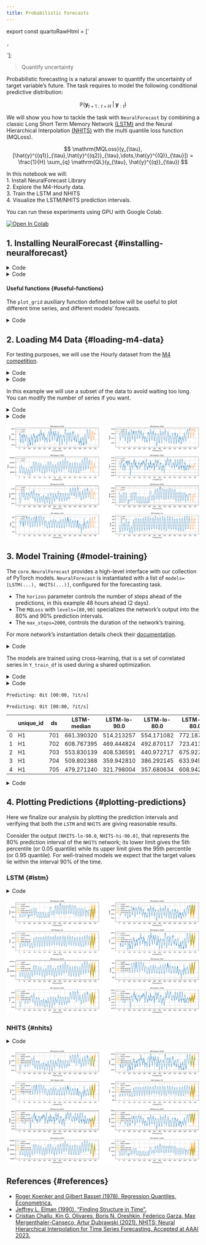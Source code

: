 ```yaml
---
title: Probabilistic Forecasts
---
```


export const quartoRawHtml =
[`<div>
<style scoped>
    .dataframe tbody tr th:only-of-type {
        vertical-align: middle;
    }
    .dataframe tbody tr th {
        vertical-align: top;
    }
    .dataframe thead th {
        text-align: right;
    }
</style>
`,`
</div>`];

> Quantify uncertainty

Probabilistic forecasting is a natural answer to quantify the
uncertainty of target variable’s future. The task requires to model the
following conditional predictive distribution:

$$\mathbb{P}(\mathbf{y}_{t+1:t+H} \;|\; \mathbf{y}_{:t})$$

We will show you how to tackle the task with `NeuralForecast` by
combining a classic Long Short Term Memory Network
[(LSTM)](https://arxiv.org/abs/2201.12886) and the Neural Hierarchical
Interpolation [(NHITS)](https://arxiv.org/abs/2201.12886) with the multi
quantile loss function (MQLoss).

$$ \mathrm{MQLoss}(y_{\tau}, [\hat{y}^{(q1)}_{\tau},\hat{y}^{(q2)}_{\tau},\dots,\hat{y}^{(Q)}_{\tau}]) = \frac{1}{H} \sum_{q} \mathrm{QL}(y_{\tau}, \hat{y}^{(q)}_{\tau}) $$

In this notebook we will:<br> 1. Install NeuralForecast Library<br> 2.
Explore the M4-Hourly data.<br> 3. Train the LSTM and NHITS<br> 4.
Visualize the LSTM/NHITS prediction intervals.

You can run these experiments using GPU with Google Colab.

<a href="https://colab.research.google.com/github/Nixtla/neuralforecast/blob/main/nbs/examples/UncertaintyIntervals.ipynb" target="_parent"><img src="https://colab.research.google.com/assets/colab-badge.svg" alt="Open In Colab"/></a>

## 1. Installing NeuralForecast {#installing-neuralforecast}

<details>
<summary>Code</summary>

``` python
# %%capture
# !pip install git+https://github.com/Nixtla/neuralforecast.git@main
```

</details>
<details>
<summary>Code</summary>

``` python
import random
import warnings
warnings.filterwarnings("ignore")
from itertools import product

import numpy as np
import pandas as pd
import matplotlib.pyplot as plt

from neuralforecast import NeuralForecast
from neuralforecast.losses.pytorch import MQLoss
from neuralforecast.models import LSTM, DilatedRNN, NHITS
```

</details>

#### Useful functions {#useful-functions}

The `plot_grid` auxiliary function defined below will be useful to plot
different time series, and different models’ forecasts.

<details>
<summary>Code</summary>

``` python
def plot_grid(df_train, df_test=None, plot_random=True, model=None, level=None):
    fig, axes = plt.subplots(4, 2, figsize = (24, 14))

    unique_ids = df_train['unique_id'].unique()

    assert len(unique_ids) >= 8, "Must provide at least 8 ts"
    
    if plot_random:
        unique_ids = random.sample(list(unique_ids), k=8)
    else:
        unique_uids = unique_ids[:8]

    for uid, (idx, idy) in zip(unique_ids, product(range(4), range(2))):
        train_uid = df_train.query('unique_id == @uid')
        axes[idx, idy].plot(train_uid['ds'], train_uid['y'], label = 'y_train')
        if df_test is not None:
            max_ds = train_uid['ds'].max()
            test_uid = df_test.query('unique_id == @uid')
            for col in ['y', f'{model}-median', 'y_test']:
                if col in test_uid:
                    axes[idx, idy].plot(test_uid['ds'], test_uid[col], label=col)
            if level is not None:
                for l, alpha in zip(sorted(level), [0.5, .4, .35, .2]):
                    axes[idx, idy].fill_between(
                        test_uid['ds'], 
                        test_uid[f'{model}-lo-{l}.0'], 
                        test_uid[f'{model}-hi-{l}.0'],
                        alpha=alpha,
                        color='orange',
                        label=f'{model}_level_{l}',
                    )
        axes[idx, idy].set_title(f'M4 Hourly: {uid}')
        axes[idx, idy].set_xlabel('Timestamp [t]')
        axes[idx, idy].set_ylabel('Target')
        axes[idx, idy].legend(loc='upper left')
        axes[idx, idy].xaxis.set_major_locator(plt.MaxNLocator(20))
        axes[idx, idy].grid()
    fig.subplots_adjust(hspace=0.5)
    plt.show()
```

</details>

## 2. Loading M4 Data {#loading-m4-data}

For testing purposes, we will use the Hourly dataset from the [M4
competition](https://www.researchgate.net/publication/325901666_The_M4_Competition_Results_findings_conclusion_and_way_forward).

<details>
<summary>Code</summary>

``` python
%%capture
!wget https://auto-arima-results.s3.amazonaws.com/M4-Hourly.csv
!wget https://auto-arima-results.s3.amazonaws.com/M4-Hourly-test.csv
```

</details>
<details>
<summary>Code</summary>

``` python
Y_train_df = pd.read_csv('M4-Hourly.csv')
Y_test_df = pd.read_csv('M4-Hourly-test.csv').rename(columns={'y': 'y_test'})
```

</details>

In this example we will use a subset of the data to avoid waiting too
long. You can modify the number of series if you want.

<details>
<summary>Code</summary>

``` python
n_series = 8
uids = Y_train_df['unique_id'].unique()[:n_series]
Y_train_df = Y_train_df.query('unique_id in @uids')
Y_test_df = Y_test_df.query('unique_id in @uids')
```

</details>
<details>
<summary>Code</summary>

``` python
plot_grid(Y_train_df, Y_test_df)
```

</details>

![](UncertaintyIntervals_files/figure-markdown_strict/cell-8-output-1.png)

## 3. Model Training {#model-training}

The `core.NeuralForecast` provides a high-level interface with our
collection of PyTorch models. `NeuralForecast` is instantiated with a
list of `models=[LSTM(...), NHITS(...)]`, configured for the forecasting
task.

-   The `horizon` parameter controls the number of steps ahead of the
    predictions, in this example 48 hours ahead (2 days).
-   The `MQLoss` with `levels=[80,90]` specializes the network’s output
    into the 80% and 90% prediction intervals.
-   The `max_steps=2000`, controls the duration of the network’s
    training.

For more network’s instantiation details check their
[documentation](https://nixtla.github.io/neuralforecast/models.dilated_rnn.html).

<details>
<summary>Code</summary>

``` python
horizon = 48
levels = [80, 90]
models = [LSTM(input_size=-1, h=horizon,
               loss=MQLoss(level=levels), max_steps=3000),
          NHITS(input_size=7*horizon, h=horizon,
                n_freq_downsample=[24, 12, 1],
                loss=MQLoss(level=levels), max_steps=2000),]
nf = NeuralForecast(models=models, freq='H')
```

</details>

The models are trained using cross-learning, that is a set of correlated
series in `Y_train_df` is used during a shared optimization.

<details>
<summary>Code</summary>

``` python
%%capture
nf.fit(df=Y_train_df)
```

</details>
<details>
<summary>Code</summary>

``` python
Y_hat_df = nf.predict()
Y_hat_df = Y_hat_df.reset_index()
Y_hat_df.head()
```

</details>

``` text
Predicting: 0it [00:00, ?it/s]
```

``` text
Predicting: 0it [00:00, ?it/s]
```

<div dangerouslySetInnerHTML={{ __html: quartoRawHtml[0] }} />

|     | unique_id | ds  | LSTM-median | LSTM-lo-90.0 | LSTM-lo-80.0 | LSTM-hi-80.0 | LSTM-hi-90.0 | NHITS-median | NHITS-lo-90.0 | NHITS-lo-80.0 | NHITS-hi-80.0 | NHITS-hi-90.0 |
|-----|-----------|-----|-------------|--------------|--------------|--------------|--------------|--------------|---------------|---------------|---------------|---------------|
| 0   | H1        | 701 | 661.390320  | 514.213257   | 554.171082   | 772.187317   | 812.635864   | 580.240234   | 457.294403    | 519.597900    | 653.173462    | 709.418884    |
| 1   | H1        | 702 | 608.767395  | 469.444824   | 492.870117   | 723.411987   | 763.704773   | 523.138855   | 417.413483    | 460.784607    | 590.277100    | 656.792969    |
| 2   | H1        | 703 | 553.830139  | 408.536591   | 440.972717   | 675.927063   | 709.604065   | 481.189453   | 377.372284    | 398.614319    | 566.097351    | 602.510559    |
| 3   | H1        | 704 | 509.802368  | 359.942810   | 386.292145   | 633.949219   | 680.044678   | 451.847473   | 353.026123    | 376.023682    | 536.535156    | 573.252197    |
| 4   | H1        | 705 | 479.271240  | 321.798004   | 357.680634   | 608.942566   | 648.161865   | 429.752136   | 316.402679    | 368.250336    | 510.772217    | 576.168213    |

<div dangerouslySetInnerHTML={{ __html: quartoRawHtml[1] }} />

<details>
<summary>Code</summary>

``` python
Y_test_df = Y_test_df.merge(Y_hat_df, how='left', on=['unique_id', 'ds'])
```

</details>

## 4. Plotting Predictions {#plotting-predictions}

Here we finalize our analysis by plotting the prediction intervals and
verifying that both the `LSTM` and `NHITS` are giving reasonable
results.

Consider the output `[NHITS-lo-90.0`, `NHITS-hi-90.0]`, that represents
the 80% prediction interval of the `NHITS` network; its lower limit
gives the 5th percentile (or 0.05 quantile) while its upper limit gives
the 95th percentile (or 0.95 quantile). For well-trained models we
expect that the target values lie within the interval 90% of the time.

### LSTM {#lstm}

<details>
<summary>Code</summary>

``` python
plot_grid(Y_train_df, Y_test_df, level=levels, model='LSTM')
```

</details>

![](UncertaintyIntervals_files/figure-markdown_strict/cell-13-output-1.png)

### NHITS {#nhits}

<details>
<summary>Code</summary>

``` python
plot_grid(Y_train_df, Y_test_df, level=levels, model='NHITS')
```

</details>

![](UncertaintyIntervals_files/figure-markdown_strict/cell-14-output-1.png)

## References {#references}

-   [Roger Koenker and Gilbert Basset (1978). Regression Quantiles,
    Econometrica.](https://www.jstor.org/stable/1913643)<br>
-   [Jeffrey L. Elman (1990). “Finding Structure in
    Time”.](https://onlinelibrary.wiley.com/doi/abs/10.1207/s15516709cog1402_1)<br>
-   [Cristian Challu, Kin G. Olivares, Boris N. Oreshkin, Federico
    Garza, Max Mergenthaler-Canseco, Artur Dubrawski (2021). NHITS:
    Neural Hierarchical Interpolation for Time Series Forecasting.
    Accepted at AAAI 2023.](https://arxiv.org/abs/2201.12886)<br>

